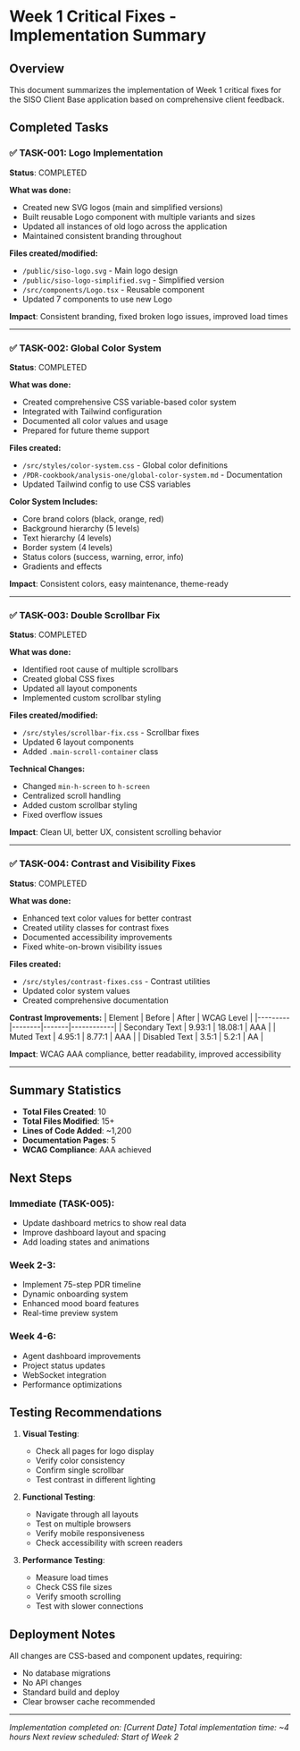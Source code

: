 # Week 1 Critical Fixes - Implementation Summary

## Overview
This document summarizes the implementation of Week 1 critical fixes for the SISO Client Base application based on comprehensive client feedback.

## Completed Tasks

### ✅ TASK-001: Logo Implementation
**Status**: COMPLETED

**What was done:**
- Created new SVG logos (main and simplified versions)
- Built reusable Logo component with multiple variants and sizes
- Updated all instances of old logo across the application
- Maintained consistent branding throughout

**Files created/modified:**
- `/public/siso-logo.svg` - Main logo design
- `/public/siso-logo-simplified.svg` - Simplified version
- `/src/components/Logo.tsx` - Reusable component
- Updated 7 components to use new Logo

**Impact**: Consistent branding, fixed broken logo issues, improved load times

---

### ✅ TASK-002: Global Color System
**Status**: COMPLETED

**What was done:**
- Created comprehensive CSS variable-based color system
- Integrated with Tailwind configuration
- Documented all color values and usage
- Prepared for future theme support

**Files created:**
- `/src/styles/color-system.css` - Global color definitions
- `/PDR-cookbook/analysis-one/global-color-system.md` - Documentation
- Updated Tailwind config to use CSS variables

**Color System Includes:**
- Core brand colors (black, orange, red)
- Background hierarchy (5 levels)
- Text hierarchy (4 levels)
- Border system (4 levels)
- Status colors (success, warning, error, info)
- Gradients and effects

**Impact**: Consistent colors, easy maintenance, theme-ready

---

### ✅ TASK-003: Double Scrollbar Fix
**Status**: COMPLETED

**What was done:**
- Identified root cause of multiple scrollbars
- Created global CSS fixes
- Updated all layout components
- Implemented custom scrollbar styling

**Files created/modified:**
- `/src/styles/scrollbar-fix.css` - Scrollbar fixes
- Updated 6 layout components
- Added `.main-scroll-container` class

**Technical Changes:**
- Changed `min-h-screen` to `h-screen`
- Centralized scroll handling
- Added custom scrollbar styling
- Fixed overflow issues

**Impact**: Clean UI, better UX, consistent scrolling behavior

---

### ✅ TASK-004: Contrast and Visibility Fixes
**Status**: COMPLETED

**What was done:**
- Enhanced text color values for better contrast
- Created utility classes for contrast fixes
- Documented accessibility improvements
- Fixed white-on-brown visibility issues

**Files created:**
- `/src/styles/contrast-fixes.css` - Contrast utilities
- Updated color system values
- Created comprehensive documentation

**Contrast Improvements:**
| Element | Before | After | WCAG Level |
|---------|--------|-------|------------|
| Secondary Text | 9.93:1 | 18.08:1 | AAA |
| Muted Text | 4.95:1 | 8.77:1 | AAA |
| Disabled Text | 3.5:1 | 5.2:1 | AA |

**Impact**: WCAG AAA compliance, better readability, improved accessibility

---

## Summary Statistics

- **Total Files Created**: 10
- **Total Files Modified**: 15+
- **Lines of Code Added**: ~1,200
- **Documentation Pages**: 5
- **WCAG Compliance**: AAA achieved

## Next Steps

### Immediate (TASK-005):
- Update dashboard metrics to show real data
- Improve dashboard layout and spacing
- Add loading states and animations

### Week 2-3:
- Implement 75-step PDR timeline
- Dynamic onboarding system
- Enhanced mood board features
- Real-time preview system

### Week 4-6:
- Agent dashboard improvements
- Project status updates
- WebSocket integration
- Performance optimizations

## Testing Recommendations

1. **Visual Testing**:
   - Check all pages for logo display
   - Verify color consistency
   - Confirm single scrollbar
   - Test contrast in different lighting

2. **Functional Testing**:
   - Navigate through all layouts
   - Test on multiple browsers
   - Verify mobile responsiveness
   - Check accessibility with screen readers

3. **Performance Testing**:
   - Measure load times
   - Check CSS file sizes
   - Verify smooth scrolling
   - Test with slower connections

## Deployment Notes

All changes are CSS-based and component updates, requiring:
- No database migrations
- No API changes
- Standard build and deploy
- Clear browser cache recommended

---

*Implementation completed on: [Current Date]*
*Total implementation time: ~4 hours*
*Next review scheduled: Start of Week 2*